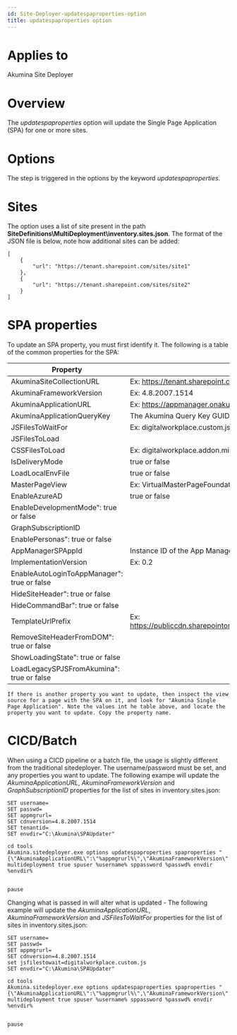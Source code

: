 ```yaml
---
id: Site-Deployer-updatespaproperties-option
title: updatespaproperties option
---
```


# Applies to
Akumina Site Deployer

# Overview
The *updatespaproperties* option will update the Single Page Application (SPA) for one or more sites.

# Options
The step is triggered in the options by the keyword *updatespaproperties*.

# Sites
The option uses a list of site present in the path **SiteDefinitions\MultiDeployment\inventory.sites.json**. The format of the JSON file is below, note how additional sites can be added:

```
[
    {
        "url": "https://tenant.sharepoint.com/sites/site1"
    },
    {
        "url": "https://tenant.sharepoint.com/sites/site2"
    }
]
```

# SPA properties
To update an SPA property, you must first identify it. The following is a table of the common properties for the SPA:

| Property | Value |
| ------------- |---------------------|
| AkuminaSiteCollectionURL | Ex: https://tenant.sharepoint.com/sites/frontend |
| AkuminaFrameworkVersion |  Ex: 4.8.2007.1514 |
| AkuminaApplicationURL |  Ex: https://appmanager.onakumina.com |
| AkuminaApplicationQueryKey | The Akumina Query Key GUID |
| JSFilesToWaitFor | Ex: digitalworkplace.custom.js |
| JSFilesToLoad |  |
| CSSFilesToLoad |  Ex: digitalworkplace.addon.min.css |
| IsDeliveryMode | true or false |
| LoadLocalEnvFile | true or false |
| MasterPageView | Ex: VirtualMasterPageFoundation.html |
| EnableAzureAD | true or false |
| EnableDevelopmentMode": true or false |
| GraphSubscriptionID | |
| EnablePersonas": true or false |
| AppManagerSPAppId | Instance ID of the App Manager app |
| ImplementationVersion |  Ex: 0.2 |
| EnableAutoLoginToAppManager": true or false |
| HideSiteHeader": true or false |
| HideCommandBar": true or false |
| TemplateUrlPrefix | Ex: https://publiccdn.sharepointonline.com/{tenant}.sharepoint.com/sites/{sitecollection} |
| RemoveSiteHeaderFromDOM": true or false |
| ShowLoadingState": true or false |
| LoadLegacySPJSFromAkumina": true or false |

    If there is another property you want to update, then inspect the view source for a page with the SPA on it, and look for "Akumina Single Page Application". Note the values int he table above, and locate the property you want to update. Copy the property name.


# CICD/Batch
When using a CICD pipeline or a batch file, the usage is slightly different from the traditional sitedeployer. The username/password must be set, and any properties you want to update. The following exampe will update the *AkuminaApplicationURL*, *AkuminaFrameworkVersion* and *GraphSubscriptionID* properties for the list of sites in inventory.sites.json:

```
SET username=
SET passwd=
SET appmgrurl=
SET cdnversion=4.8.2007.1514
SET tenantid=
SET envdir="C:\Akumina\SPAUpdater"

cd tools
Akumina.sitedeployer.exe options updatespaproperties spaproperties "{\"AkuminaApplicationURL\":\"%appmgrurl%\",\"AkuminaFrameworkVersion\":\"%cdnversion%\",\"GraphSubscriptionID\":\"%tenantid%\"}" multideployment true spuser %username% sppassword %passwd% envdir %envdir%


pause
```
Changing what is passed in will alter what is updated - The following example will update the *AkuminaApplicationURL*, *AkuminaFrameworkVersion* and *JSFilesToWaitFor* properties for the list of sites in inventory.sites.json:

```
SET username=
SET passwd=
SET appmgrurl=
SET cdnversion=4.8.2007.1514
set jsfilestowait=digitalworkplace.custom.js
SET envdir="C:\Akumina\SPAUpdater"

cd tools
Akumina.sitedeployer.exe options updatespaproperties spaproperties "{\"AkuminaApplicationURL\":\"%appmgrurl%\",\"AkuminaFrameworkVersion\":\"%cdnversion%\",\"JSFilesToWaitFor\":\"%jsfilestowait%\"}" multideployment true spuser %username% sppassword %passwd% envdir %envdir%


pause
```
